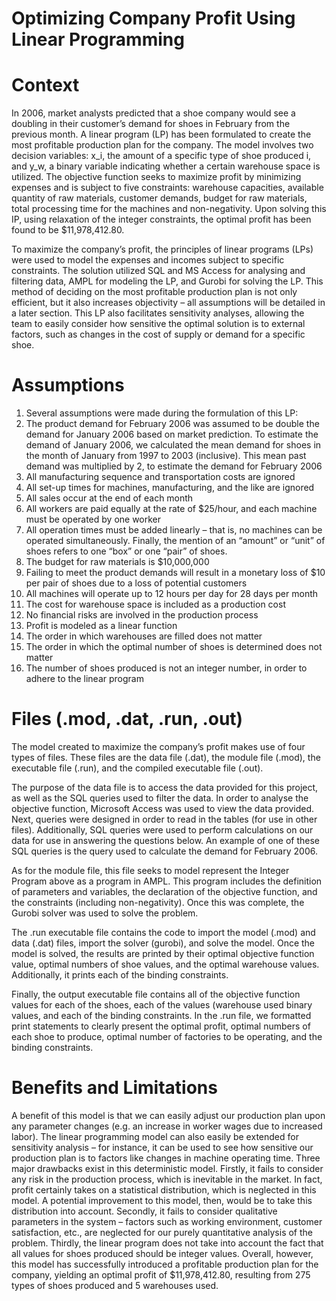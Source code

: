 # Optimizing Company Profit Using Linear Programming 

# Context

In 2006, market analysts predicted that a shoe company would see a doubling in their customer’s demand for shoes in February from the previous month. A linear program (LP) has been formulated to create the most profitable production plan for the company. The model involves two decision variables: x_i, the amount of a specific type of shoe  produced i, and y_w, a binary variable indicating whether a certain warehouse space is utilized. The objective function seeks to maximize profit by minimizing expenses and is subject to five constraints: warehouse capacities, available quantity of raw materials, customer demands, budget for raw materials, total processing time for the machines and non-negativity. Upon solving this IP, using relaxation of the integer constraints, the optimal profit has been found to be $11,978,412.80. 

To maximize the company’s profit, the principles of linear programs (LPs) were used to model the expenses and incomes subject to specific constraints. The solution utilized SQL and MS Access for analysing and filtering data, AMPL for modeling the LP, and Gurobi for solving the LP. This method of deciding on the most profitable production plan is not only efficient, but it also increases objectivity – all assumptions will be detailed in a later section. This LP also facilitates sensitivity analyses, allowing the team to easily consider how sensitive the optimal solution is to external factors, such as changes in the cost of supply or demand for a specific shoe.

# Assumptions
1. Several assumptions were made during the formulation of this LP:
2. The product demand for February 2006 was assumed to be double the demand for January 2006 based on market prediction. To estimate the demand of January 2006, we calculated the mean demand for shoes in the month of January from 1997 to 2003 (inclusive). This mean past demand was multiplied by 2, to estimate the demand for February 2006
3. All manufacturing sequence and transportation costs are ignored
4. All set-up times for machines, manufacturing, and the like are ignored
5. All sales occur at the end of each month
6. All workers are paid equally at the rate of $25/hour, and each machine must be operated by one worker
7. All operation times must be added linearly – that is, no machines can be operated simultaneously. Finally, the mention of an “amount” or “unit” of shoes refers to one “box” or one “pair” of shoes. 
8. The budget for raw materials is $10,000,000
9. Failing to meet the product demands will result in a monetary loss of $10 per pair of shoes due to a loss of potential customers
10. All machines will operate up to 12 hours per day for 28 days per month
11. The cost for warehouse space is included as a production cost
12. No financial risks are involved in the production process 
13. Profit is modeled as a linear function
14. The order in which warehouses are filled does not matter
15. The order in which the optimal number of shoes is determined does not matter
16. The number of shoes produced is not an integer number, in order to adhere to the linear program

# Files (.mod, .dat, .run, .out)
The model created to maximize the company’s profit makes use of four types of files. These files are the data file (.dat), the module file (.mod), the executable file (.run), and the compiled executable file (.out). 

The purpose of the data file is to access the data provided for this project, as well as the SQL queries used to filter the data. In order to analyse the objective function, Microsoft Access was used to view the data provided. Next, queries were designed in order to read in the tables (for use in other files). Additionally, SQL queries were used to perform calculations on our data for use in answering the questions below. An example of one of these SQL queries is the query used to calculate the demand for February 2006. 

As for the module file, this file seeks to model represent the Integer Program above as a program in AMPL. This program includes the definition of parameters and variables, the declaration of the objective function, and the constraints (including non-negativity). Once this was complete, the Gurobi solver was used to solve the problem. 

The .run executable file contains the code to import the model (.mod) and data (.dat) files, import the solver (gurobi), and solve the model. Once the model is solved, the results are printed by their optimal objective function value, optimal numbers of shoe values, and the optimal warehouse values. Additionally, it prints each of the binding constraints.

Finally, the output executable file contains all of the objective function values for each of the shoes, each of the  values (warehouse used binary values, and each of the binding constraints. In the .run file, we formatted print statements to clearly present the optimal profit, optimal numbers of each shoe to produce, optimal number of factories to be operating, and the binding constraints. 

# Benefits and Limitations
A benefit of this model is that we can easily adjust our production plan upon any parameter changes (e.g. an increase in worker wages due to increased labor). The linear programming model can also easily be extended for sensitivity analysis – for instance, it can be used to see how sensitive our production plan is to factors like changes in machine operating time. Three major drawbacks exist in this deterministic model. Firstly, it fails to consider any risk in the production process, which is inevitable in the market. In fact, profit certainly takes on a statistical distribution, which is neglected in this model. A potential improvement to this model, then, would be to take this distribution into account. Secondly, it fails to consider qualitative parameters in the system – factors such as working environment, customer satisfaction, etc., are neglected for our purely quantitative analysis of the problem. Thirdly, the linear program does not take into account the fact that all values for shoes produced should be integer values. Overall, however, this model has successfully introduced a profitable production plan for the company, yielding an optimal profit of $11,978,412.80, resulting from 275 types of shoes produced and 5 warehouses used.

